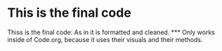 # This is the final code
 Thiss is the final code:
 As in it is formatted and cleaned.
 *** Only works inside of Code.org, because it uses their visuals and their methods.
